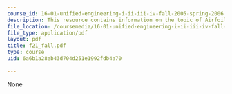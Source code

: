 ```yaml
---
course_id: 16-01-unified-engineering-i-ii-iii-iv-fall-2005-spring-2006
description: This resource contains information on the topic of Airfoil Polar Relations.
file_location: /coursemedia/16-01-unified-engineering-i-ii-iii-iv-fall-2005-spring-2006/6a6b1a28eb43d704d251e1992fdb4a70_f21_fall.pdf
file_type: application/pdf
layout: pdf
title: f21_fall.pdf
type: course
uid: 6a6b1a28eb43d704d251e1992fdb4a70

---
```

None